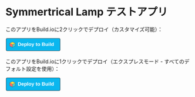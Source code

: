 # Symmertrical Lamp テストアプリ

このアプリをBuild.ioに2クリックでデプロイ（カスタマイズ可能）：

<p>
  <a href="https://app.adamantium.io/deploy/?template=matthewchigira/symmetrical-lamp">
    <img src="https://raw.githubusercontent.com/matthewchigira/symmetrical-lamp/main/deploy-to-build-button.svg" alt="Deploy" width="150px">
  </a>
</p>

このアプリをBuild.ioに1クリックでデプロイ（エクスプレスモード - すべてのデフォルト設定を使用）：

<p>
  <a href="https://app.adamantium.io/deploy/?template=matthewchigira/symmetrical-lamp&express=true">
    <img src="https://raw.githubusercontent.com/matthewchigira/symmetrical-lamp/main/deploy-to-build-button.svg" alt="Deploy" width="150px">
  </a>
</p>